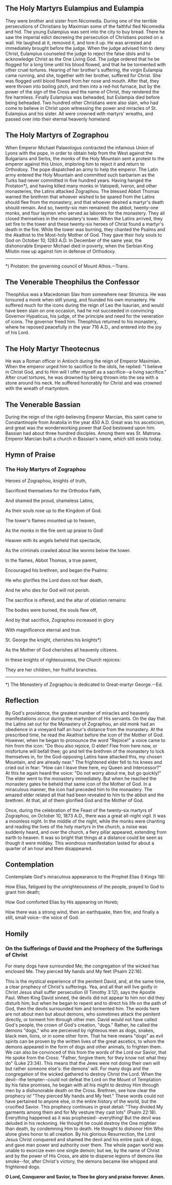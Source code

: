 ## The Holy Martyrs Eulampius and Eulampia

They were brother and sister from Nicomedia. During one of the terrible persecutions of Christians by Maximian some of the faithful fled Nicomedia and hid. The young Eulampius was sent into the city to buy bread. There he saw the imperial edict decreeing the persecution of Christians posted on a wall. He laughed at it, removed it, and tore it up. He was arrested and immediately brought before the judge. When the judge advised him to deny Christ, Eulampius counseled the judge to reject the false idols and to acknowledge Christ as the One Living God. The judge ordered that he be flogged for a long time until his blood flowed, and that he be tormented with other cruel tortures. Hearing of her brother's suffering, the virgin Eulampia came running, and she, together with her brother, suffered for Christ. She was flogged until blood flowed from her nose and mouth. After that, they were thrown into boiling pitch, and then into a red-hot furnace, but by the power of the sign of the Cross and the name of Christ, they rendered the fire harmless. Finally Eulampius was beheaded, but Eulampia died before being beheaded. Two hundred other Christians were also slain, who had come to believe in Christ upon witnessing the power and miracles of St. Eulampius and his sister. All were crowned with martyrs' wreaths, and passed over into their eternal heavenly homeland.


## The Holy Martyrs of Zographou

When Emperor Michael Palaeologus contracted the infamous Union of Lyons with the pope, in order to obtain help from the West against the Bulgarians and Serbs, the monks of the Holy Mountain sent a protest to the emperor against this Union, imploring him to reject it and return to Orthodoxy. The pope dispatched an army to help the emperor. The Latin army entered the Holy Mountain and committed such barbarism as the Turks had never committed in five hundred years. Having hanged the Protaton*), and having killed many monks in Vatopedi, Iveron, and other monasteries, the Latins attacked Zographou. The blessed Abbot Thomas warned the brethren that whoever wished to be spared from the Latins should flee from the monastery, and that whoever desired a martyr's death should remain. And so, twenty-six men remained: the abbot, twenty-one monks, and four laymen who served as laborers for the monastery. They all closed themselves in the monastery's tower. When the Latins arrived, they set fire to the tower and these twenty-six heroes of Christ found a martyr's death in the fire. While the tower was burning, they chanted the Psalms and the Akathist to the Most-holy Mother of God. They gave their holy souls to God on October 10, 1283 A.D. In December of the same year, the dishonorable Emperor Michael died in poverty, when the Serbian King Milutin rose up against him in defense of Orthodoxy.

--------------------

*) Protaton: the governing council of Mount Athos.--Trans.


## The Venerable Theophilus the Confessor

Theophilus was a Macedonian Slav from somewhere near Strumica. He was tonsured a monk when still young, and founded his own monastery. He suffered much for the icons during the reign of Leo the Isaurian, and would have been slain on one occasion, had he not succeeded in convincing Governor Hypaticus, his judge, of the principle and need for the veneration of icons. The governor freed him. Theophilus returned to his monastery, where he reposed peacefully in the year 716 A.D., and entered into the joy of his Lord.


## The Holy Martyr Theotecnus

He was a Roman officer in Antioch during the reign of Emperor Maximian. When the emperor urged him to sacrifice to the idols, he replied: "I believe in Christ God, and to Him will I offer myself as a sacrifice--a living sacrifice." After cruel tortures, he was drowned by being thrown into the sea with a stone around his neck. He suffered honorably for Christ and was crowned with the wreath of martyrdom.


## The Venerable Bassian

During the reign of the right-believing Emperor Marcian, this saint came to Constantinople from Anatolia in the year 450 A.D. Great was his asceticism, and great was the wonderworking power that God bestowed upon him. Bassian had about three hundred disciples. Among them was St. Matrona. Emperor Marcian built a church in Bassian's name, which still exists today.


## Hymn of Praise 

### The Holy Martyrs of Zographou

Heroes of Zographou, knights of truth,

Sacrificed themselves for the Orthodox Faith,

And shamed the proud, shameless Latins,

As their souls rose up to the Kingdom of God.

The tower's flames mounted up to heaven,

As the monks in the fire sent up praise to God!

Heaven with its angels beheld that spectacle,

As the criminals crawled about like worms below the tower.

In the flames, Abbot Thomas, a true parent,

Encouraged his brethren, and began the Psalms:

He who glorifies the Lord does not fear death,

And he who dies for God will not perish.

The sacrifice is offered, and the altar of oblation remains:

The bodies were burned, the souls flew off,

And by that sacrifice, Zographou increased in glory

With magnificence eternal and true.

St. George the knight, cherishes his knights*)

As the Mother of God cherishes all heavenly citizens.

In these knights of righteousness, the Church rejoices:

They are her children, her fruitful branches.

--------------------

*) The Monastery of Zographou is dedicated to Great-martyr George.--Ed.


## Reflection

By God's providence, the greatest number of miracles and heavenly manifestations occur during the martyrdom of His servants. On the day that the Latins set out for the Monastery of Zographou, an old monk had an obedience in a vineyard half an hour's distance from the monastery. At the prescribed time, he read the Akathist before the icon of the Mother of God. However, when he began to pronounce the word "Rejoice!" a voice came to him from the icon: "Do thou also rejoice, O elder! Flee from here now, or misfortune will befall thee; go and tell the brethren of the monastery to lock themselves in, for the God-opposing Latins have attacked this, my chosen Mountain, and are already near." The frightened elder fell to his knees and cried out in fear: "How can I leave thee here, my Queen and Intercessor?" At this he again heard the voice: "Do not worry about me, but go quickly!" The elder went to the monastery immediately. But when he reached the monastery gates he beheld that same icon of the Mother of God. In a miraculous manner, the icon had preceded him to the monastery. The amazed elder related all that had been revealed to him to the abbot and the brethren. At that, all of them glorified God and the Mother of God.

Once, during the celebration of the Feast of the twenty-six martyrs of Zographou, on October 10, 1873 A.D., there was a great all-night vigil. It was a moonless night. In the middle of the night, while the monks were chanting and reading the lives of the holy martyrs in the church, a noise was suddenly heard, and over the church, a fiery pillar appeared, extending from earth to heaven. It was so bright that things at a distance could be seen as though it were midday. This wondrous manifestation lasted for about a quarter of an hour and then disappeared.


## Contemplation

Contemplate God's miraculous appearance to the Prophet Elias (I Kings 19):

How Elias, fatigued by the unrighteousness of the people, prayed to God to grant him death;

How God comforted Elias by His appearing on Horeb;

How there was a strong wind, then an earthquake, then fire, and finally a still, small voice--the voice of God.


## Homily 

### On the Sufferings of David and the Prophecy of the Sufferings of Christ

For many dogs have surrounded Me; the congregation of the wicked has enclosed Me. They pierced My hands and My feet (Psalm 22:16).

This is the mystical experience of the penitent David, and, at the same time, a clear prophecy of Christ's sufferings. Yea, and all that will live godly in Christ Jesus shall suffer persecution (II Timothy 3:12), says the Apostle Paul. When King David sinned, the devils did not appear to him nor did they disturb him; but when he began to repent and to direct his life on the path of God, then the devils surrounded him and tormented him. The words here are not about men but about demons, who sometimes attack the penitent directly, or torment him through other men. David would not have called God's people, the crown of God's creation, "dogs." Rather, he called the demons "dogs," who are perceived by righteous men as dogs, snakes, black men, lions, or in some other form. That he here means "dogs" as evil spirits can be proven by the written lives of the great ascetics, to whom the demons appeared in the form of dogs and other animals, to frighten them. We can also be convinced of this from the words of the Lord our Savior, that He spoke from the Cross: "Father, forgive them; for they know not what they do" (Luke 23:34). This means that the Jews were not doing their own will but rather someone else's: the demons' will. For many dogs and the congregation of the wicked gathered to destroy Christ the Lord. When the devil--the tempter--could not defeat the Lord on the Mount of Temptation by his false promises, he began with all his might to destroy Him through men by a dishonorable death on the Cross. Brethren, see how clear the prophecy is! "They pierced My hands and My feet." These words could not have pertained to anyone else, in the entire history of the world, but the crucified Savior. This prophecy continues in great detail: "They divided My garments among them and for My vesture they cast lots" (Psalm 22:18). Everything happened as it was prophesied--everything! But the devil was deluded in his reckoning. He thought he could destroy the One mightier than death, by condemning Him to death. He thought to dishonor Him Who alone gives honor to all creation. By his glorious Resurrection, the Lord Jesus Christ conquered and shamed the devil and his entire pack of dogs, and gave man power and authority over them. The whole pagan world was unable to exorcize even one single demon; but we, by the name of Christ and by the power of His Cross, are able to disperse legions of demons like smoke--for, after Christ's victory, the demons became like whipped and frightened dogs.

**O Lord, Conqueror and Savior, to Thee be glory and praise forever. Amen.**
